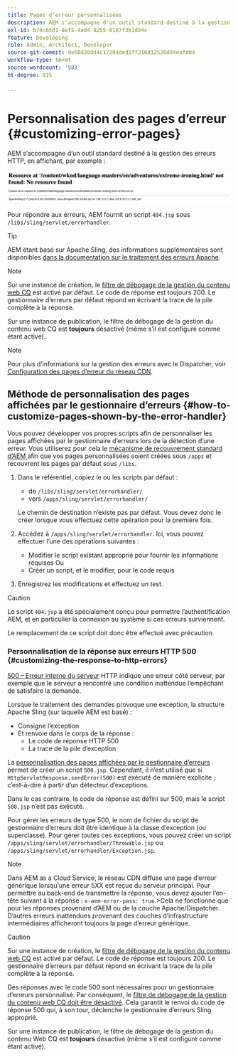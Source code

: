 ```yaml
---
title: Pages d’erreur personnalisées
description: AEM s’accompagne d’un outil standard destiné à la gestion des erreurs HTTP, qui peut être personnalisé.
exl-id: b74c65d1-8ef5-4ad4-8255-8187f3b1d84c
feature: Developing
role: Admin, Architect, Developer
source-git-commit: de50d20dd4c17204ded1ff216d12520d04eafd04
workflow-type: tm+mt
source-wordcount: '583'
ht-degree: 91%

---
```


# Personnalisation des pages d’erreur {#customizing-error-pages}

AEM s’accompagne d’un outil standard destiné à la gestion des erreurs HTTP, en affichant, par exemple :

![Message d’erreur standard](assets/error-message-standard.png)

Pour répondre aux erreurs, AEM fournit un script `404.jsp` sous `/libs/sling/servlet/errorhandler`.

>[!TIP]
>
>AEM étant basé sur Apache Sling, des informations supplémentaires sont disponibles [dans la documentation sur le traitement des erreurs Apache](https://sling.apache.org/documentation/the-sling-engine/errorhandling.html).

>[!NOTE]
>
>Sur une instance de création, le [filtre de débogage de la gestion du contenu web CQ](/help/implementing/deploying/configuring-osgi.md) est activé par défaut. Le code de réponse est toujours 200. Le gestionnaire d’erreurs par défaut répond en écrivant la trace de la pile complète à la réponse.
>
>Sur une instance de publication, le filtre de débogage de la gestion du contenu web CQ est **toujours** désactivé (même s’il est configuré comme étant activé).

>[!NOTE]
>
>Pour plus d’informations sur la gestion des erreurs avec le Dispatcher, voir [Configuration des pages d’erreur du réseau CDN](/help/implementing/dispatcher/cdn-error-pages.md).

## Méthode de personnalisation des pages affichées par le gestionnaire d’erreurs {#how-to-customize-pages-shown-by-the-error-handler}

Vous pouvez développer vos propres scripts afin de personnaliser les pages affichées par le gestionnaire d’erreurs lors de la détection d’une erreur. Vous utiliserez pour cela le [mécanisme de recouvrement standard d’AEM ](/help/implementing/developing/introduction/overlays.md) afin que vos pages personnalisées soient créées sous `/apps` et recouvrent les pages par défaut sous `/libs`.

1. Dans le référentiel, copiez le ou les scripts par défaut :

   * de `/libs/sling/servlet/errorhandler/`
   * vers `/apps/sling/servlet/errorhandler/`

   Le chemin de destination n’existe pas par défaut. Vous devez donc le créer lorsque vous effectuez cette opération pour la première fois.

1. Accédez à `/apps/sling/servlet/errorhandler`. Ici, vous pouvez effectuer l’une des opérations suivantes :

   * Modifier le script existant approprié pour fournir les informations requises Ou
   * Créer un script, et le modifier, pour le code requis

1. Enregistrez les modifications et effectuez un test.

>[!CAUTION]
>
>Le script `404.jsp` a été spécialement conçu pour permettre l’authentification AEM, et en particulier la connexion au système si ces erreurs surviennent.
>
>Le remplacement de ce script doit donc être effectué avec précaution.

### Personnalisation de la réponse aux erreurs HTTP 500 {#customizing-the-response-to-http-errors}

[500 – Erreur interne du serveur](https://www.w3.org/Protocols/rfc2616/rfc2616-sec10.html) HTTP indique une erreur côté serveur, par exemple que le serveur a rencontré une condition inattendue l’empêchant de satisfaire la demande.

Lorsque le traitement des demandes provoque une exception, la structure Apache Sling (sur laquelle AEM est basé) :

* Consigne l’exception
* Et renvoie dans le corps de la réponse :
   * Le code de réponse HTTP 500
   * La trace de la pile d’exception

La [personnalisation des pages affichées par le gestionnaire d’erreurs](#how-to-customize-pages-shown-by-the-error-handler) permet de créer un script `500.jsp`. Cependant, il n’est utilisé que si `HttpServletResponse.sendError(500)` est exécuté de manière explicite ; c’est-à-dire à partir d’un détecteur d’exceptions.

Dans le cas contraire, le code de réponse est défini sur 500, mais le script `500.jsp` n’est pas exécuté.

Pour gérer les erreurs de type 500, le nom de fichier du script de gestionnaire d’erreurs doit être identique à la classe d’exception (ou superclasse). Pour gérer toutes ces exceptions, vous pouvez créer un script `/apps/sling/servlet/errorhandler/Throwable.jsp` ou `/apps/sling/servlet/errorhandler/Exception.jsp`.

>[!NOTE]
>
>Dans AEM as a Cloud Service, le réseau CDN diffuse une page d’erreur générique lorsqu’une erreur 5XX est reçue du serveur principal. Pour permettre au back-end de transmettre la réponse, vous devez ajouter l’en-tête suivant à la réponse : `x-aem-error-pass: true`.
>&#x200B;>Cela ne fonctionne que pour les réponses provenant d’AEM ou de la couche Apache/Dispatcher. D’autres erreurs inattendues provenant des couches d’infrastructure intermédiaires afficheront toujours la page d’erreur générique.

>[!CAUTION]
>
>Sur une instance de création, le [filtre de débogage de la gestion du contenu web CQ](/help/implementing/deploying/configuring-osgi.md) est activé par défaut. Le code de réponse est toujours 200. Le gestionnaire d’erreurs par défaut répond en écrivant la trace de la pile complète à la réponse.
>
>Des réponses avec le code 500 sont nécessaires pour un gestionnaire d’erreurs personnalisé. Par conséquent, le [filtre de débogage de la gestion du contenu web CQ doit être désactivé](/help/implementing/deploying/configuring-osgi.md). Cela garantit le renvoi du code de réponse 500 qui, à son tour, déclenche le gestionnaire d’erreurs Sling approprié.
>
>Sur une instance de publication, le filtre de débogage de la gestion du contenu Web CQ est **toujours** désactivé (même s’il est configuré comme étant activé).
